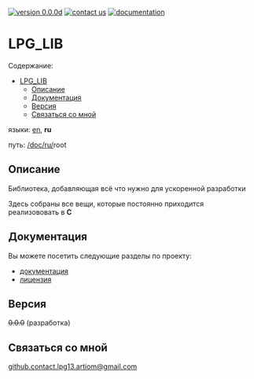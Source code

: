 [![version 0.0.0d](https://img.shields.io/badge/version-0.0.0d-orange)](#version) <!-- green: stable, blue: beta, orange: dev -->
[![contact us](https://img.shields.io/badge/contact_us-gray?logo=gmail)](mailto:github.contact.lpg13.artiom@gmail.com)
[![documentation](https://img.shields.io/badge/documentation-gray)](#documentation)

# LPG_LIB

Содержание:
+ [LPG\_LIB](#lpg_lib)
  + [Описание](#описание)
  + [Документация](#документация)
  + [Версия](#версия)
  + [Связаться со мной](#связаться-со-мной)

языки: [en](/README.md), **ru**

путь: [/](/README.md)[doc/](/doc/index.md)[ru/](/doc/ru/index.md)root

## Описание

Библиотека, добавляющая всё что нужно для ускоренной разработки

Здесь собраны все вещи,
которые постоянно приходится реализововать в **C**

## Документация

Вы можете посетить следующие разделы по проекту:

+ [документация](/doc/ru/index.md)
+ [лицензия](/doc/ru/root/LICENCE.md)

## Версия

~~0.0.0~~ (разработка)

## Связаться со мной

github.contact.lpg13.artiom@gmail.com